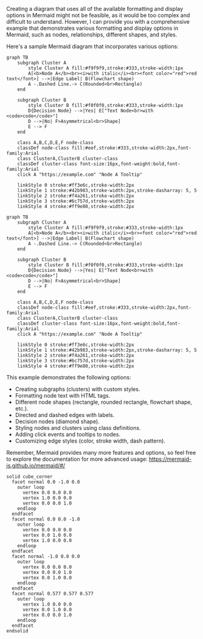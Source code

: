 Creating a diagram that uses all of the available formatting and display options in Mermaid might not be feasible, as it would be too complex and difficult to understand. However, I can provide you with a comprehensive example that demonstrates various formatting and display options in Mermaid, such as nodes, relationships, different shapes, and styles.

Here's a sample Mermaid diagram that incorporates various options:
```mermaid
graph TB
    subgraph Cluster A
        style Cluster A fill:#f9f9f9,stroke:#333,stroke-width:1px
        A[<b>Node A</b><br><i>with italic</i><br><font color="red">red text</font>] -->|Edge Label| B(Flowchart shape)
        A -.Dashed Line.-> C(Rounded<br>Rectangle)
    end

    subgraph Cluster B
        style Cluster B fill:#f0f0f0,stroke:#333,stroke-width:1px
        D{Decision Node} -->|Yes| E["Text Node<br>with <code>code</code>"]
        D -->|No| F>Asymmetrical<br>Shape]
        E --> F
    end

    class A,B,C,D,E,F node-class
    classDef node-class fill:#eef,stroke:#333,stroke-width:2px,font-family:Arial
    class ClusterA,ClusterB cluster-class
    classDef cluster-class font-size:16px,font-weight:bold,font-family:Arial
    click A "https://example.com" "Node A Tooltip"

    linkStyle 0 stroke:#ff3e6c,stroke-width:2px
    linkStyle 1 stroke:#42b983,stroke-width:2px,stroke-dasharray: 5, 5
    linkStyle 2 stroke:#f4a261,stroke-width:2px
    linkStyle 3 stroke:#6c757d,stroke-width:2px
    linkStyle 4 stroke:#ff9e80,stroke-width:2px
```

```
graph TB
    subgraph Cluster A
        style Cluster A fill:#f9f9f9,stroke:#333,stroke-width:1px
        A[<b>Node A</b><br><i>with italic</i><br><font color="red">red text</font>] -->|Edge Label| B(Flowchart shape)
        A -.Dashed Line.-> C(Rounded<br>Rectangle)
    end

    subgraph Cluster B
        style Cluster B fill:#f0f0f0,stroke:#333,stroke-width:1px
        D{Decision Node} -->|Yes| E["Text Node<br>with <code>code</code>"]
        D -->|No| F>Asymmetrical<br>Shape]
        E --> F
    end

    class A,B,C,D,E,F node-class
    classDef node-class fill:#eef,stroke:#333,stroke-width:2px,font-family:Arial
    class ClusterA,ClusterB cluster-class
    classDef cluster-class font-size:16px,font-weight:bold,font-family:Arial
    click A "https://example.com" "Node A Tooltip"

    linkStyle 0 stroke:#ff3e6c,stroke-width:2px
    linkStyle 1 stroke:#42b983,stroke-width:2px,stroke-dasharray: 5, 5
    linkStyle 2 stroke:#f4a261,stroke-width:2px
    linkStyle 3 stroke:#6c757d,stroke-width:2px
    linkStyle 4 stroke:#ff9e80,stroke-width:2px
```


This example demonstrates the following options:

- Creating subgraphs (clusters) with custom styles.
- Formatting node text with HTML tags.
- Different node shapes (rectangle, rounded rectangle, flowchart shape, etc.).
- Directed and dashed edges with labels.
- Decision nodes (diamond shape).
- Styling nodes and clusters using class definitions.
- Adding click events and tooltips to nodes.
- Customizing edge styles (color, stroke width, dash pattern).

Remember, Mermaid provides many more features and options, so feel free to explore the documentation for more advanced usage: https://mermaid-js.github.io/mermaid/#/


```stl
solid cube_corner
  facet normal 0.0 -1.0 0.0
    outer loop
      vertex 0.0 0.0 0.0
      vertex 1.0 0.0 0.0
      vertex 0.0 0.0 1.0
    endloop
  endfacet
  facet normal 0.0 0.0 -1.0
    outer loop
      vertex 0.0 0.0 0.0
      vertex 0.0 1.0 0.0
      vertex 1.0 0.0 0.0
    endloop
  endfacet
  facet normal -1.0 0.0 0.0
    outer loop
      vertex 0.0 0.0 0.0
      vertex 0.0 0.0 1.0
      vertex 0.0 1.0 0.0
    endloop
  endfacet
  facet normal 0.577 0.577 0.577
    outer loop
      vertex 1.0 0.0 0.0
      vertex 0.0 1.0 0.0
      vertex 0.0 0.0 1.0
    endloop
  endfacet
endsolid
```
